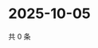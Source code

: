 # 2025-10-05

共 0 条

<!-- BEGIN ZHIHUVIDEO -->
<!-- 最后更新时间 Sun Oct 05 2025 22:08:46 GMT+0800 (China Standard Time) -->

<!-- END ZHIHUVIDEO -->
